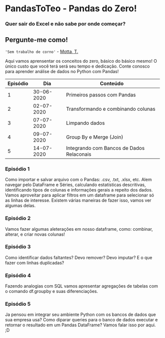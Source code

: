 # PandasToTeo - Pandas do Zero!

### Quer sair do Excel e não sabe por onde começar?
## Pergunte-me como!
`'Sem trabalho de corno'` - [Motta, T.](https://www.linkedin.com/in/tamara-motta-b94a636a/)

Aqui vamos aprensentar os conceitos do zero, básico do básico mesmo! O único custo que você terá será seu tempo e dedicação. Conte conosco para aprender análise de dados no Python com Pandas!

| Episódio | Dia | Conteúdo |
|----------|-----|----------|
| 1 | 30-06-2020 | Primeiros passos com Pandas |
| 2 | 02-07-2020 | Transformando e combinando colunas |
| 3 | 07-07-2020 | Limpando dados |
| 4 | 09-07-2020 | Group By e Merge (Join) |
| 5 | 14-07-2020 | Integrando com Bancos de Dados Relaconais |

### Episódio 1

Como importar e salvar arquivo com o Pandas: .csv, .txt, .xlsx, etc. Alem navegar pelo DataFrame e Séries, calculando estatísticas descritivas, identificando tipos de colunas e informações gerais a repeito dos dados.
Vamos aproveitar para aplicar filtros em um dataframe para selecionar só as linhas de interesse. Existem várias maneiras de fazer isso, vamos ver algumas delas.

### Episódio 2

Vamos fazer algumas aleterações em nosso dataframe, como: combinar, alterar, e criar novas colunas!

### Episódio 3

Como identificar dados faltantes? Devo remover? Devo imputar? E o que fazer com linhas duplicadas?

### Episódio 4

Fazendo analogias com SQL vamos apresentar agregações de tabelas com o comando df.groupby e suas diferenciações.

### Episódio 5

Ja pensou em integrar seu ambiente Python com os bancos de dados que sua empresa usa? Como diparar queries para o banco de dados executar e retornar o resultado em um Pandas DataFrame? Vamos falar isso por aqui. ;D